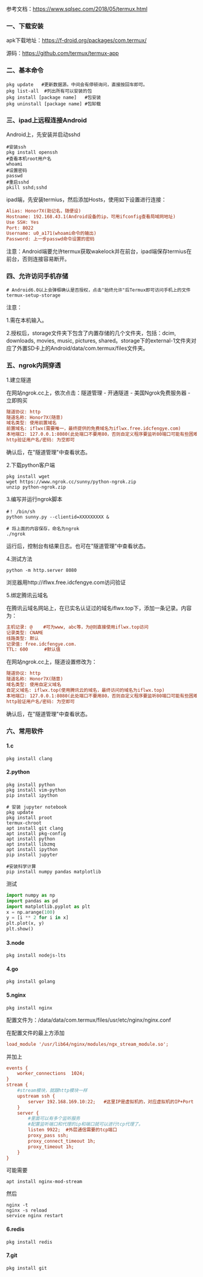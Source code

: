 参考文档：https://www.sqlsec.com/2018/05/termux.html

### 一、下载安装

apk下载地址：https://f-droid.org/packages/com.termux/

源码：https://github.com/termux/termux-app

### 二、基本命令

```shell
pkg update   #更新数据源。中间会有停顿询问，直接按回车即可。
pkg list-all  #列出所有可以安装的包
pkg install [package name]   #包安装
pkg uninstall [package name] #包缷载
```

### 三、ipad上远程连接Android

Android上，先安装并启动sshd

```shell
#安装ssh
pkg install openssh
#查看本机root用户名
whoami
#设置密码
passwd
#重启sshd
pkill sshd;sshd
```

ipad端，先安装termius，然后添加Hosts，使用如下设置进行连接：

```ini
Alias: Honor7X(助记名，随便设)
Hostname: 192.168.43.1(Android设备的ip，可用ifconfig查看局域网地址)
Use SSH: Yes
Port: 8022
Username: u0_a171(whoami命令的输出)
Password: 上一步passwd命令设置的密码
```

注意：Android端要允许termux获取wakelock并在前台，ipad端保存termius在前台，否则连接容易断开。

### 四、允许访问手机存储

```shell
# Android6.0以上会弹框确认是否授权，点击"始终允许"后Termux即可访问手机上的文件
termux-setup-storage
```

注意：

1.需在本机输入。

2.授权后，storage文件夹下包含了内置存储的几个文件夹，包括：dcim, downloads, movies, music, pictures, shared。storage下的external-1文件夹对应了外置SD卡上的Android/data/com.termux/files文件夹。

### 五、ngrok内网穿透

1.建立隧道

在网站ngrok.cc上，依次点击：隧道管理 - 开通隧道 - 美国Ngrok免费服务器 - 立即购买

```ini
隧道协议: http
隧道名称: Honor7X(随意)
域名类型: 使用前置域名
前置域名: iflwx(需要唯一，最终提供的免费域名为iflwx.free.idcfengye.com)
本地端口: 127.0.0.1:8080(此处端口不要用80，否则自定义程序要监听80端口可能有些困难)
http验证用户名/密码: 为空即可
```

确认后，在"隧道管理"中查看状态。

2.下载python客户端

```shell
pkg install wget
wget https://www.ngrok.cc/sunny/python-ngrok.zip
unzip python-ngrok.zip
```

3.编写并运行ngrok脚本

```shell
#！ /bin/sh
python sunny.py --clientid=XXXXXXXXX &

# 将上面的内容保存，命名为ngrok
./ngrok
```

运行后，控制台有结果日志。也可在"隧道管理"中查看状态。

4.测试方法

```shell
python -m http.server 8080
```

浏览器用http://iflwx.free.idcfengye.com访问验证

5.绑定腾讯云域名

在腾讯云域名网站上，在已实名认证过的域名iflwx.top下，添加一条记录。内容为：
```ini
主机记录: @    #可为www, abc等，为@则直接使用iflwx.top访问
记录类型: CNAME
线路类型: 默认
记录值: free.idcfengye.com.
TTL: 600      #默认值
```

在网站ngrok.cc上，隧道设置修改为：

```ini
隧道协议: http
隧道名称: Honor7X(随意)
域名类型: 使用自定义域名
自定义域名: iflwx.top(使用腾讯云的域名，最终访问的域名为iflwx.top)
本地端口: 127.0.0.1:8080(此处端口不要用80，否则自定义程序要监听80端口可能有些困难)
http验证用户名/密码: 为空即可
```

确认后，在"隧道管理"中查看状态。

### 六、常用软件

#### 1.c

```shell
pkg install clang
```

#### 2.python

```shell
pkg install python
pkg install vim-python
pip install ipython

# 安装 jupyter notebook
pkg update
pkg install proot
termux-chroot
apt install git clang
apt install pkg-config
apt install python
apt install libzmq
apt install ipython 
pip install jupyter

#安装科学计算
pip install numpy pandas matplotlib
```

测试

```python
import numpy as np
import pandas as pd
import matplotlib.pyplot as plt
x = np.arange(100)
y = [i ** 2 for i in x]
plt.plot(x, y)
plt.show()
```



#### 3.node

```shell
pkg install nodejs-lts
```

#### 4.go

```shell
pkg install golang
```

#### 5.nginx

```shell
pkg install nginx
```
配置文件为：/data/data/com.termux/files/usr/etc/nginx/nginx.conf

在配置文件的最上方添加
```ini
load_module '/usr/lib64/nginx/modules/ngx_stream_module.so';
```
并加上
```ini
events {
    worker_connections  1024;
}
stream { 
	#stream模块，就跟http模块一样 
	upstream ssh {
		server 192.168.169.10:22;   #这里IP是虚拟机的，对应虚拟机的IP+Port
	}
	server { 
		#里面可以有多个监听服务
		#配置监听端口和代理的ip和端口就可以进行tcp代理了。 
		listen 9922;  #外层通信需要的tcp端口
		proxy_pass ssh;
		proxy_connect_timeout 1h;
		proxy_timeout 1h;
	}
}
```

可能需要
```shell
apt install nginx-mod-stream
```
然后
```shell
nginx -t
nginx -s reload
service nginx restart
```

#### 6.redis

```shell
pkg install redis
```

#### 7.git

```shell
pkg install git
```



